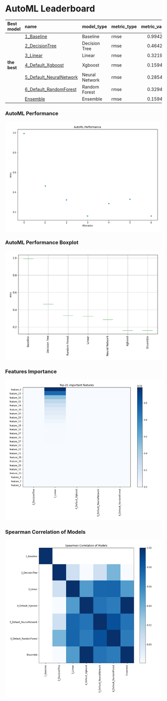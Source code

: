 # AutoML Leaderboard

| Best model   | name                                                         | model_type     | metric_type   |   metric_value |   train_time |
|:-------------|:-------------------------------------------------------------|:---------------|:--------------|---------------:|-------------:|
|              | [1_Baseline](1_Baseline/README.md)                           | Baseline       | rmse          |       0.994203 |         3.05 |
|              | [2_DecisionTree](2_DecisionTree/README.md)                   | Decision Tree  | rmse          |       0.464231 |         7.84 |
|              | [3_Linear](3_Linear/README.md)                               | Linear         | rmse          |       0.321905 |         6.43 |
| **the best** | [4_Default_Xgboost](4_Default_Xgboost/README.md)             | Xgboost        | rmse          |       0.159479 |        21.34 |
|              | [5_Default_NeuralNetwork](5_Default_NeuralNetwork/README.md) | Neural Network | rmse          |       0.285471 |         4.26 |
|              | [6_Default_RandomForest](6_Default_RandomForest/README.md)   | Random Forest  | rmse          |       0.329454 |        18.57 |
|              | [Ensemble](Ensemble/README.md)                               | Ensemble       | rmse          |       0.159479 |         0.28 |

### AutoML Performance
![AutoML Performance](ldb_performance.png)

### AutoML Performance Boxplot
![AutoML Performance Boxplot](ldb_performance_boxplot.png)

### Features Importance
![features importance across models](features_heatmap.png)



### Spearman Correlation of Models
![models spearman correlation](correlation_heatmap.png)

